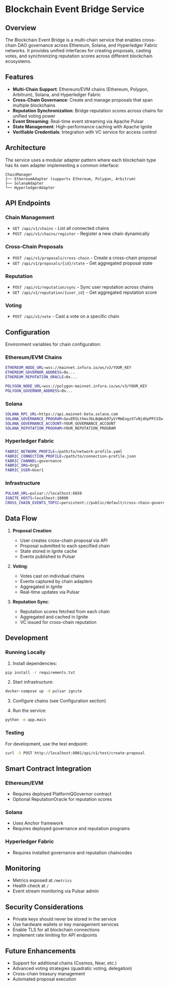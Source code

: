 # Blockchain Event Bridge Service

## Overview

The Blockchain Event Bridge is a multi-chain service that enables cross-chain DAO governance across Ethereum, Solana, and Hyperledger Fabric networks. It provides unified interfaces for creating proposals, casting votes, and synchronizing reputation scores across different blockchain ecosystems.

## Features

- **Multi-Chain Support**: Ethereum/EVM chains (Ethereum, Polygon, Arbitrum), Solana, and Hyperledger Fabric
- **Cross-Chain Governance**: Create and manage proposals that span multiple blockchains
- **Reputation Synchronization**: Bridge reputation scores across chains for unified voting power
- **Event Streaming**: Real-time event streaming via Apache Pulsar
- **State Management**: High-performance caching with Apache Ignite
- **Verifiable Credentials**: Integration with VC service for access control

## Architecture

The service uses a modular adapter pattern where each blockchain type has its own adapter implementing a common interface:

```
ChainManager
├── EthereumAdapter (supports Ethereum, Polygon, Arbitrum)
├── SolanaAdapter
└── HyperledgerAdapter
```

## API Endpoints

### Chain Management
- `GET /api/v1/chains` - List all connected chains
- `POST /api/v1/chains/register` - Register a new chain dynamically

### Cross-Chain Proposals
- `POST /api/v1/proposals/cross-chain` - Create a cross-chain proposal
- `GET /api/v1/proposals/{id}/state` - Get aggregated proposal state

### Reputation
- `POST /api/v1/reputation/sync` - Sync user reputation across chains
- `GET /api/v1/reputation/{user_id}` - Get aggregated reputation score

### Voting
- `POST /api/v1/vote` - Cast a vote on a specific chain

## Configuration

Environment variables for chain configuration:

### Ethereum/EVM Chains
```bash
ETHEREUM_NODE_URL=wss://mainnet.infura.io/ws/v3/YOUR_KEY
ETHEREUM_GOVERNOR_ADDRESS=0x...
ETHEREUM_REPUTATION_ORACLE=0x...

POLYGON_NODE_URL=wss://polygon-mainnet.infura.io/ws/v3/YOUR_KEY
POLYGON_GOVERNOR_ADDRESS=0x...
```

### Solana
```bash
SOLANA_RPC_URL=https://api.mainnet-beta.solana.com
SOLANA_GOVERNANCE_PROGRAM=GovER5Lthms3bLBqWub97yVrMmEogzX7xNjdXpPPCVZw
SOLANA_GOVERNANCE_ACCOUNT=YOUR_GOVERNANCE_ACCOUNT
SOLANA_REPUTATION_PROGRAM=YOUR_REPUTATION_PROGRAM
```

### Hyperledger Fabric
```bash
FABRIC_NETWORK_PROFILE=/path/to/network-profile.yaml
FABRIC_CONNECTION_PROFILE=/path/to/connection-profile.json
FABRIC_CHANNEL=governance
FABRIC_ORG=Org1
FABRIC_USER=User1
```

### Infrastructure
```bash
PULSAR_URL=pulsar://localhost:6650
IGNITE_HOSTS=localhost:10800
CROSS_CHAIN_EVENTS_TOPIC=persistent://public/default/cross-chain-governance
```

## Data Flow

1. **Proposal Creation**:
   - User creates cross-chain proposal via API
   - Proposal submitted to each specified chain
   - State stored in Ignite cache
   - Events published to Pulsar

2. **Voting**:
   - Votes cast on individual chains
   - Events captured by chain adapters
   - Aggregated in Ignite
   - Real-time updates via Pulsar

3. **Reputation Sync**:
   - Reputation scores fetched from each chain
   - Aggregated and cached in Ignite
   - VC issued for cross-chain reputation

## Development

### Running Locally

1. Install dependencies:
```bash
pip install -r requirements.txt
```

2. Start infrastructure:
```bash
docker-compose up -d pulsar ignite
```

3. Configure chains (see Configuration section)

4. Run the service:
```bash
python -m app.main
```

### Testing

For development, use the test endpoint:
```bash
curl -X POST http://localhost:8001/api/v1/test/create-proposal
```

## Smart Contract Integration

### Ethereum/EVM
- Requires deployed PlatformQGovernor contract
- Optional ReputationOracle for reputation scores

### Solana
- Uses Anchor framework
- Requires deployed governance and reputation programs

### Hyperledger Fabric
- Requires installed governance and reputation chaincodes

## Monitoring

- Metrics exposed at `/metrics`
- Health check at `/`
- Event stream monitoring via Pulsar admin

## Security Considerations

- Private keys should never be stored in the service
- Use hardware wallets or key management services
- Enable TLS for all blockchain connections
- Implement rate limiting for API endpoints

## Future Enhancements

- Support for additional chains (Cosmos, Near, etc.)
- Advanced voting strategies (quadratic voting, delegation)
- Cross-chain treasury management
- Automated proposal execution 